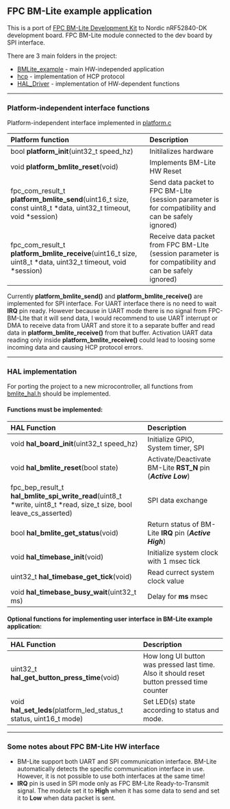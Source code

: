 ## FPC BM-Lite example application

This is a port of [FPC BM-Lite Development Kit](https://www.fingerprints.com/solutions/access/bm-lite-development-kit/ "BM-Lite Development Kit") to Nordic nRF52840-DK development board. FPC BM-Lite module connected to the dev board by SPI interface.

There are 3 main folders in the project:
- [BMLite_example](BMLite_example) - main HW-independed application
- [hcp](hcp) - implementation of HCP protocol
- [HAL_Driver](HAL_Driver) - implementation of HW-dependent functions

------------

### Platform-independent interface functions

Platform-independent interface implemented in [platform.c](BMLite_example/src/platform.c)

| Platform function | Description  |
| :-------- | :-------- |
| bool **platform_init**(uint32_t speed_hz) |  Initilalizes hardware |
| void **platform_bmlite_reset**(void) | Implements BM-Lite HW Reset |
| fpc_com_result_t **platform_bmlite_send**(uint16_t size, const uint8_t *data, uint32_t timeout, void *session) | Send data packet to FPC BM-LIte (session parameter is for compatibility and can be safely ignored) |
| fpc_com_result_t **platform_bmlite_receive**(uint16_t size, uint8_t *data, uint32_t timeout, void *session) | Receive data packet from FPC BM-LIte (session parameter is for compatibility and can be safely ignored) |

Currently **platform_bmlite_send()** and **platform_bmlite_receive()** are implemented for SPI interface. For UART interface there is no need to wait **IRQ** pin ready. However because in UART mode there is no signal from FPC-BM-LIte that it will send data, I would recommend to use UART interrupt or DMA to receive data from UART and store it to a separate buffer and read data in **platform_bmlite_receive()** from that buffer. Activation UART data reading only inside **platform_bmlite_receive()** could lead to loosing some incoming data and causing HCP protocol errors.

------------

### HAL implementation

For porting the project to a new microcontroller, all functions from [bmlite_hal.h](BMLite_example/inc/bmlite_hal.h) should be implemented.

#### Functions must be implemented: 

|  HAL Function |  Description |
| :------------ | :------------ |
| void **hal_board_init**(uint32_t speed_hz) |  Initialize GPIO, System timer, SPI  |
| void **hal_bmlite_reset**(bool state) |  Activate/Deactivate BM-Lite **RST_N** pin (***Active Low***) |
| fpc_bep_result_t **hal_bmlite_spi_write_read**(uint8_t *write, uint8_t *read, size_t size, bool leave_cs_asserted) |  SPI data exchange |
| bool **hal_bmlite_get_status**(void) | Return status of BM-Lite **IRQ** pin (***Active High***) |
| void **hal_timebase_init**(void) |  Initialize system clock with 1 msec tick |
| uint32_t **hal_timebase_get_tick**(void) | Read currect system clock value |
| void **hal_timebase_busy_wait**(uint32_t ms) | Delay for **ms** msec |

#### Optional functions for  implementing user interface in BM-Lite example application:

|  HAL Function |  Description |
| :------------ | :------------ |
| uint32_t **hal_get_button_press_time**(void) | How long UI button was pressed last time. Also it should reset button pressed time counter |
| void **hal_set_leds**(platform_led_status_t status, uint16_t mode) | Set LED(s) state according to status and mode. |

------------

### Some notes about FPC BM-Lite HW interface

- BM-Lite support both UART and SPI communication interface. BM-Lite automatically detects the specific communication interface in use. However, it is not possible to use both interfaces at the same time! 
- **IRQ** pin is used in SPI mode only as FPC BM-Lite Ready-to-Transmit signal. The module set it to **High** when it has some data to send and set it to **Low** when data packet is sent.